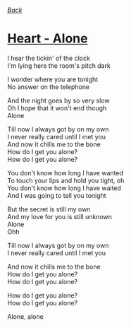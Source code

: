 ###### [Back](../Readme.md)
# [Heart - Alone](tabs.md)

I hear the tickin' of the clock  
I'm lying here the room's pitch dark  

I wonder where you are tonight  
No answer on the telephone  

And the night goes by so very slow  
Oh I hope that it won't end though  
Alone  

Till now I always got by on my own  
I never really cared until I met you  
And now it chills me to the bone  
How do I get you alone?  
How do I get you alone?  

You don't know how long I have wanted  
To touch your lips and hold you tight, oh  
You don't know how long I have waited  
And I was going to tell you tonight  

But the secret is still my own  
And my love for you is still unknown  
Alone  
Ohh  

Till now I always got by on my own  
I never really cared until I met you  

And now it chills me to the bone  
How do I get you alone?  
How do I get you alone?  

How do I get you alone?  
How do I get you alone?  

Alone, alone  